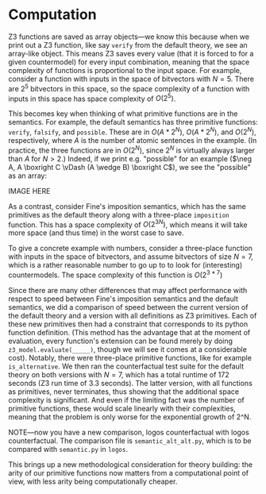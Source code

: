 # Computation

Z3 functions are saved as array objects—we know this because when we print out a Z3 function, like say `verify` from the default theory, we see an array-like object. This means Z3 saves every value (that it is forced to for a given countermodel) for every input combination, meaning that the space complexity of functions is proportional to the input space. For example, consider a function with inputs in the space of bitvectors with $N=5$. There are $2^5$ bitvectors in this space, so the space complexity of a function with inputs in this space has space complexity of $O(2^5)$. 

This becomes key when thinking of what primitive functions are in the semantics. For example, the default semantics has three primitive functions: `verify`, `falsify`, and `possible`. These are in $O(A*2^N)$, $O(A*2^N)$, and $O(2^N)$, respectively, where $A$ is the number of atomic sentences in the example. (In practice, the three functions are in $O(2^N)$, since $2^N$ is virtually always larger than $A$ for $N>2$.) Indeed, if we print e.g. "possible" for an example ($\neg A, A \boxright C \vDash (A \wedge B) \boxright C$), we see the "possible" as an array:

IMAGE HERE

As a contrast, consider Fine's imposition semantics, which has the same primitives as the default theory along with a three-place `imposition` function. This has a space complexity of $O(2^{3N})$, which means it will take more space (and thus time) in the worst case to save. 

To give a concrete example with numbers, consider a three-place function with inputs in the space of bitvectors, and assume bitvectors of size $N=7$, which is a rather reasonable number to go up to to look for (interesting) countermodels. The space complexity of this function is $O(2^{3*7})$

Since there are many other differences that may affect performance with respect to speed between Fine's imposition semantics and the default semantics, we did a comparison of speed between the current version of the default theory and a version with all definitions as Z3 primitives. Each of these new primitives then had a constraint that corresponds to its python function definition. (This method has the advantage that at the moment of evaluation, every function's extension can be found merely by doing `z3_model.evaluate(_____)`, though we will see it comes at a considerable cost). Notably, there were three-place primitive functions, like for example `is_alternative`. We then ran the counterfactual test suite for the default theory on both versions with $N=7$, which has a total runtime of 172 seconds (Z3 run time of 3.3 seconds). The latter version, with all functions as primitives, never terminates, thus showing that the additional space complexity is significant. And even if the limiting fact was the number of primitive functions, these would scale linearly with their complexities, meaning that the problem is only worse for the exponential growth of 2^N. 

NOTE—now you have a new comparison, logos counterfactual with logos counterfactual. The comparison file is `semantic_alt_alt.py`, which is to be compared with `semantic.py` in `logos`. 

This brings up a new methodological consideration for theory building: the arity of our primitive functions now matters from a computational point of view, with less arity being computationally cheaper. 
